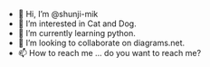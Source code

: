 - 👋 Hi, I’m @shunji-mik
- 👀 I’m interested in Cat and Dog.
- 🌱 I’m currently learning python.
- 💞️ I’m looking to collaborate on diagrams.net.
- 📫 How to reach me ... do you want to reach me?

<!---
shunji-mik/shunji-mik is a ✨ special ✨ repository because its `README.md` (this file) appears on your GitHub profile.
You can click the Preview link to take a look at your changes.
--->
